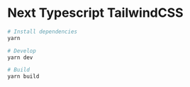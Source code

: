 # Next Typescript TailwindCSS

```bash
# Install dependencies
yarn 

# Develop
yarn dev

# Build
yarn build

```